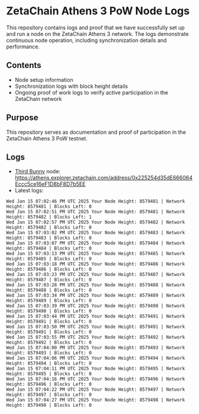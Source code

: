 # ZetaChain Athens 3 PoW Node Logs
This repository contains logs and proof that we have successfully set up and run a node on the ZetaChain Athens 3 network. The logs demonstrate continuous node operation, including synchronization details and performance.

## Contents
- Node setup information
- Synchronization logs with block height details
- Ongoing proof of work logs to verify active participation in the ZetaChain network

## Purpose
This repository serves as documentation and proof of participation in the ZetaChain Athens 3 PoW testnet.

## Logs

- [Third Bunny](https://thirdbunny.xyz/) node: https://athens.explorer.zetachain.com/address/0x225254d35dE666064Eccc5ce16eF1D8bF8D7b5EE
- Latest logs:
```
Wed Jan 15 07:02:46 PM UTC 2025 Your Node Height: 8579481 | Network Height: 8579481 | Blocks Left: 0
Wed Jan 15 07:02:51 PM UTC 2025 Your Node Height: 8579481 | Network Height: 8579482 | Blocks Left: 1
Wed Jan 15 07:02:57 PM UTC 2025 Your Node Height: 8579482 | Network Height: 8579482 | Blocks Left: 0
Wed Jan 15 07:03:02 PM UTC 2025 Your Node Height: 8579483 | Network Height: 8579483 | Blocks Left: 0
Wed Jan 15 07:03:07 PM UTC 2025 Your Node Height: 8579484 | Network Height: 8579484 | Blocks Left: 0
Wed Jan 15 07:03:13 PM UTC 2025 Your Node Height: 8579485 | Network Height: 8579485 | Blocks Left: 0
Wed Jan 15 07:03:18 PM UTC 2025 Your Node Height: 8579486 | Network Height: 8579486 | Blocks Left: 0
Wed Jan 15 07:03:23 PM UTC 2025 Your Node Height: 8579487 | Network Height: 8579487 | Blocks Left: 0
Wed Jan 15 07:03:28 PM UTC 2025 Your Node Height: 8579488 | Network Height: 8579488 | Blocks Left: 0
Wed Jan 15 07:03:34 PM UTC 2025 Your Node Height: 8579489 | Network Height: 8579489 | Blocks Left: 0
Wed Jan 15 07:03:39 PM UTC 2025 Your Node Height: 8579490 | Network Height: 8579490 | Blocks Left: 0
Wed Jan 15 07:03:44 PM UTC 2025 Your Node Height: 8579491 | Network Height: 8579491 | Blocks Left: 0
Wed Jan 15 07:03:50 PM UTC 2025 Your Node Height: 8579491 | Network Height: 8579491 | Blocks Left: 0
Wed Jan 15 07:03:55 PM UTC 2025 Your Node Height: 8579492 | Network Height: 8579492 | Blocks Left: 0
Wed Jan 15 07:04:00 PM UTC 2025 Your Node Height: 8579493 | Network Height: 8579493 | Blocks Left: 0
Wed Jan 15 07:04:06 PM UTC 2025 Your Node Height: 8579494 | Network Height: 8579494 | Blocks Left: 0
Wed Jan 15 07:04:11 PM UTC 2025 Your Node Height: 8579495 | Network Height: 8579495 | Blocks Left: 0
Wed Jan 15 07:04:16 PM UTC 2025 Your Node Height: 8579496 | Network Height: 8579496 | Blocks Left: 0
Wed Jan 15 07:04:22 PM UTC 2025 Your Node Height: 8579497 | Network Height: 8579497 | Blocks Left: 0
Wed Jan 15 07:04:27 PM UTC 2025 Your Node Height: 8579498 | Network Height: 8579498 | Blocks Left: 0
```
